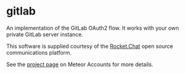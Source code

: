 # gitlab

An implementation of the GitLab OAuth2 flow. It works with your own private GitLab server instance.  

This software is supplied courtesy of the [Rocket.Chat](https://rocket.chat/) open source communications platform.

See the [project page](https://www.meteor.com/accounts) on Meteor Accounts for more details.
